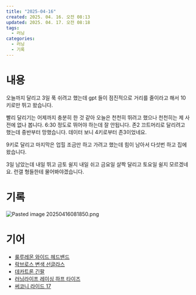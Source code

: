 ```yaml
---
title: "2025-04-16"
created: 2025. 04. 16. 오전 08:13
updated: 2025. 04. 17. 오전 08:18
tags:
  - 러닝
categories:
  - 러닝
  - 기록
---
```

# 내용

오늘까지 달리고 3일 푹 쉬려고 했는데 gpt 들이 점진적으로 거리를 줄이라고 해서 10키로만 뛰고 왔습니다.

빨리 달리기는 어제까지 충분히 한 것 같아 오늘은 천천히 뛰려고 했으나 천천히는 제 사전에 없나 봅니다. 6:30 정도로 뛰어야 하는데 잘 안됩니다. 존2 끄트머리로 달리려고 했는데 중반부터 망했습니다. 데이터 보니 4키로부터 존3이었네요.

9키로 달리고 마지막은 업힐 조금만 하고 가려고 했는데 힘이 남아서 다섯번 하고 집에 왔습니다.

3일 남았는데 내일 뛰고 금토 쉴지 내일 쉬고 금요일 살짝 달리고 토요일 쉴지 모르겠네요. 런갤 형들한테 물어봐야겠습니다.

# 기록

![Pasted image 20250416081850.png](/images/Pasted%20image%2020250416081850.png)

# 기어

- [룰루레몬 와이드 헤드밴드](/posts/룰루레몬-와이드-헤드밴드)
- [락브로스 변색 선글라스](/posts/락브로스-변색-선글라스)
- [데카트론 긴팔](/posts/데카트론-긴팔)
- [러닝라이프 레이싱 하프 타이즈](/posts/러닝라이프-레이싱-하프-타이즈)
- [써코니 라이드 17](/posts/써코니-라이드-17)
